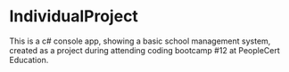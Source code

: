 # IndividualProject
 
This is a c# console app, showing a basic school management system, created as a project during attending coding bootcamp #12 at PeopleCert Education.
